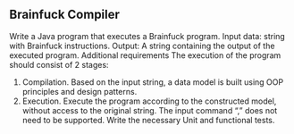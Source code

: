 ## Brainfuck Compiler
Write a Java program that executes a Brainfuck program.
Input data: string with Brainfuck instructions. Output: A string containing the output of the executed program.
Additional requirements
The execution of the program should consist of 2 stages:
1. Compilation. Based on the input string, a data model is built using OOP principles and design patterns.
2. Execution. Execute the program according to the constructed model, without access to the original string.
The input command “,” does not need to be supported. Write the necessary Unit and functional tests.
